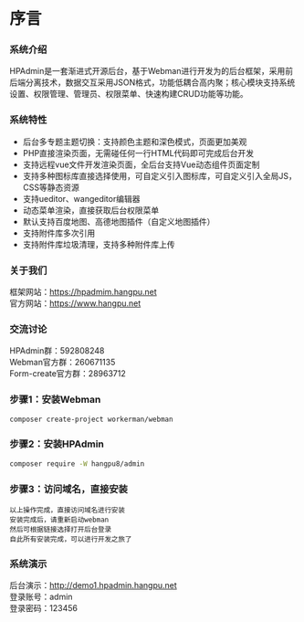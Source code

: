 # 序言

### 系统介绍
HPAdmin是一套渐进式开源后台，基于Webman进行开发为的后台框架，采用前后端分离技术，数据交互采用JSON格式，功能低耦合高内聚；核心模块支持系统设置、权限管理、管理员、权限菜单、快速构建CRUD功能等功能。

### 系统特性
*   后台多专题主题切换：支持颜色主题和深色模式，页面更加美观
*   PHP直接渲染页面，无需碰任何一行HTML代码即可完成后台开发
*   支持远程vue文件开发渲染页面，全后台支持Vue动态组件页面定制
*   支持多种图标库直接选择使用，可自定义引入图标库，可自定义引入全局JS，CSS等静态资源
*   支持ueditor、wangeditor编辑器
*   动态菜单渲染，直接获取后台权限菜单
*   默认支持百度地图、高德地图插件（自定义地图插件）
*   支持附件库多次引用
*   支持附件库垃圾清理，支持多种附件库上传

### 关于我们
框架网站：<https://hpadmim.hangpu.net>  
官方网站：<https://www.hangpu.net>

### 交流讨论
HPAdmin群：592808248  
Webman官方群：260671135  
Form-create官方群：28963712  

### 步骤1：安装Webman
```sh
composer create-project workerman/webman
```
### 步骤2：安装HPAdmin
```sh
composer require -W hangpu8/admin
```

### 步骤3：访问域名，直接安装
```text
以上操作完成，直接访问域名进行安装  
安装完成后，请重新启动webman
然后可根据链接选择打开后台登录  
自此所有安装完成，可以进行开发之旅了  
```

### 系统演示
后台演示：<http://demo1.hpadmin.hangpu.net>  
登录账号：admin  
登录密码：123456

<!-- ### 安装页面1
![Image text](https://gitee.com/hangpu888/hpadmin/raw/master/preview/1.png)
### 安装页面2
![Image text](https://gitee.com/hangpu888/hpadmin/raw/master/preview/2.png)
### PHP生成一个表格页面
![Image text](https://gitee.com/hangpu888/hpadmin/raw/master/preview/3.png)
### PHP生成一个表单页面
![Image text](https://gitee.com/hangpu888/hpadmin/raw/master/preview/4.png)
### 后台首页
![Image text](https://gitee.com/hangpu888/hpadmin/raw/master/preview/5.png)
### 配置页面
![Image text](https://gitee.com/hangpu888/hpadmin/raw/master/preview/6.png) -->
